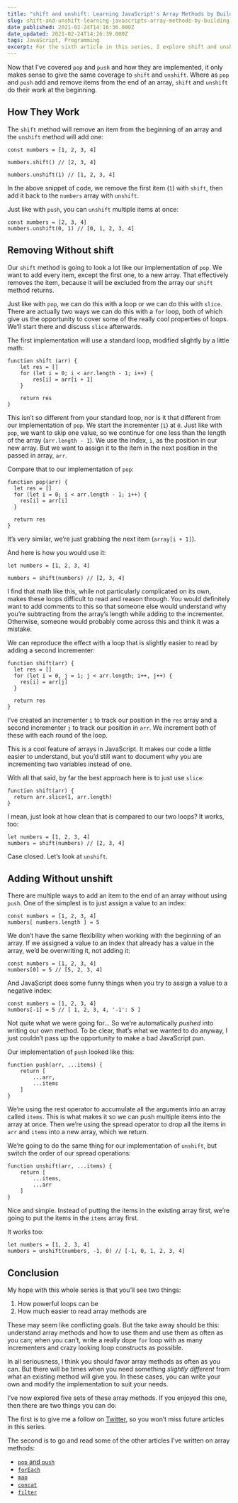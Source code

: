 ```yaml
---
title: "shift and unshift: Learning JavaScript's Array Methods by Building Them"
slug: shift-and-unshift-learning-javascripts-array-methods-by-building-them
date_published: 2021-02-24T14:16:36.000Z
date_updated: 2021-02-24T14:26:39.000Z
tags: JavaScript, Programming
excerpt: For the sixth article in this series, I explore shift and unshift. By exploring how to implement these yourself, you can learn a lot about how these array methods work.
---
```


Now that I’ve covered `pop` and `push` and how they are implemented, it only makes sense to give the same coverage to `shift` and `unshift`. Where as `pop` and `push` add and remove items from the end of an array, `shift` and `unshift` do their work at the beginning.

## How They Work

The `shift` method will remove an item from the beginning of an array and the `unshift` method will add one:

    const numbers = [1, 2, 3, 4]
    
    numbers.shift() // [2, 3, 4]
    
    numbers.unshift(1) // [1, 2, 3, 4]
    

In the above snippet of code, we remove the first item (`1`) with `shift`, then add it back to the `numbers` array with `unshift`.

Just like with `push`, you can `unshift` multiple items at once:

    const numbers = [2, 3, 4]
    numbers.unshift(0, 1) // [0, 1, 2, 3, 4]
    

## Removing Without shift

Our `shift` method is going to look a lot like our implementation of `pop`. We want to add every item, except the first one, to a new array. That effectively removes the item, because it will be excluded from the array our `shift` method returns.

Just like with `pop`, we can do this with a loop or we can do this with `slice`. There are actually two ways we can do this with a `for` loop, both of which give us the opportunity to cover some of the really cool properties of loops. We’ll start there and discuss `slice` afterwards.

The first implementation will use a standard loop, modified slightly by a little math:

    function shift (arr) {
    	let res = []
    	for (let i = 0; i < arr.length - 1; i++) {
    		res[i] = arr[i + 1]
    	}
    
    	return res
    }
    

This isn’t so different from your standard loop, nor is it that different from our implementation of `pop`. We start the incrementer (`i`) at `0`. Just like with `pop`, we want to skip one value, so we continue for one less than the length of the array (`arr.length - 1`). We use the index, `i`, as the position in our new array. But we want to assign it to the item in the next position in the passed in array, `arr`.

Compare that to our implementation of `pop`:

    function pop(arr) {
      let res = []
      for (let i = 0; i < arr.length - 1; i++) {
        res[i] = arr[i]
      }
      
      return res
    }
    

It’s very similar, we’re just grabbing the next item (`array[i + 1]`).

And here is how you would use it:

    let numbers = [1, 2, 3, 4]
    
    numbers = shift(numbers) // [2, 3, 4]
    

I find that math like this, while not particularly complicated on its own, makes these loops difficult to read and reason through. You would definitely want to add comments to this so that someone else would understand why you’re subtracting from the array’s length while adding to the incrementer. Otherwise, someone would probably come across this and think it was a mistake.

We can reproduce the effect with a loop that is slightly easier to read by adding a second incrementer:

    function shift(arr) {
      let res = []
      for (let i = 0, j = 1; j < arr.length; i++, j++) {
        res[i] = arr[j]
      }
      
      return res
    }
    

I’ve created an incrementer `i` to track our position in the `res` array and a second incrementer `j` to track our position in `arr`. We increment both of these with each round of the loop.

This is a cool feature of arrays in JavaScript. It makes our code a little easier to understand, but you’d still want to document why you are incrementing two variables instead of one.

With all that said, by far the best approach here is to just use `slice`:

    function shift(arr) {
      return arr.slice(1, arr.length)
    }
    

I mean, just look at how clean that is compared to our two loops? It works, too:

    let numbers = [1, 2, 3, 4]
    numbers = shift(numbers) // [2, 3, 4]

Case closed. Let’s look at `unshift`.

## Adding Without unshift

There are multiple ways to add an item to the end of an array without using `push`. One of the simplest is to just assign a value to an index:

    const numbers = [1, 2, 3, 4]
    numbers[ numbers.length ] = 5
    

We don’t have the same flexibility when working with the beginning of an array. If we assigned a value to an index that already has a value in the array, we’d be overwriting it, not adding it:

    const numbers = [1, 2, 3, 4]
    numbers[0] = 5 // [5, 2, 3, 4]
    

And JavaScript does some funny things when you try to assign a value to a negative index:

    const numbers = [1, 2, 3, 4]
    numbers[-1] = 5 // [ 1, 2, 3, 4, '-1': 5 ]
    

Not quite what we were going for… So we’re automatically *pushed* into writing our own method. To be clear, that’s what we wanted to do anyway, I just couldn’t pass up the opportunity to make a bad JavaScript pun.

Our implementation of `push` looked like this:

    function push(arr, ...items) {
    	return [
    		...arr,
    		...items
    	]
    }
    

We’re using the rest operator to accumulate all the arguments into an array called `items`. This is what makes it so we can push multiple items into the array at once. Then we’re using the spread operator to drop all the items in `arr` and `items` into a new array, which we return.

We’re going to do the same thing for our implementation of `unshift`, but switch the order of our spread operations:

    function unshift(arr, ...items) {
    	return [
    		...items,
    		...arr
    	]
    }
    

Nice and simple. Instead of putting the items in the existing array first, we’re going to put the items in the `items` array first.

It works too:

    let numbers = [1, 2, 3, 4]
    numbers = unshift(numbers, -1, 0) // [-1, 0, 1, 2, 3, 4]
    

## Conclusion

My hope with this whole series is that you’ll see two things:

1. How powerful loops can be
2. How much easier to read array methods are

These may seem like conflicting goals. But the take away should be this: understand array methods and how to use them and use them as often as you can; when you can’t, write a really dope `for` loop with as many incrementers and crazy looking loop constructs as possible.

In all seriousness, I think you should favor array methods as often as you can. But there will be times when you need something *slightly different* from what an existing method will give you. In these cases, you can write your own and modify the implementation to suit your needs.

I’ve now explored five sets of these array methods. If you enjoyed this one, then there are two things you can do:

The first is to give me a follow on [Twitter](https://twitter.com/zfleischmann), so you won’t miss future articles in this series.

The second is to go and read some of the other articles I’ve written on array methods:

- [`pop` and `push`](https://zkf.io/pop-and-push-learning-javascripts-array-methods-by-building-them/)
- [`forEach`](https://zkf.io/foreach-learn-javascripts-array-methods-by-building-them/)
- [`map`](https://zkf.io/map-learn-javascripts-array-methods-by-building-them/)
- [`concat`](https://zkf.io/concat-learn-javascripts-array-methods-by-building-them/)
- [`filter`](https://zkf.io/filter-learn-javascripts-array-methods-by-building-them/)
